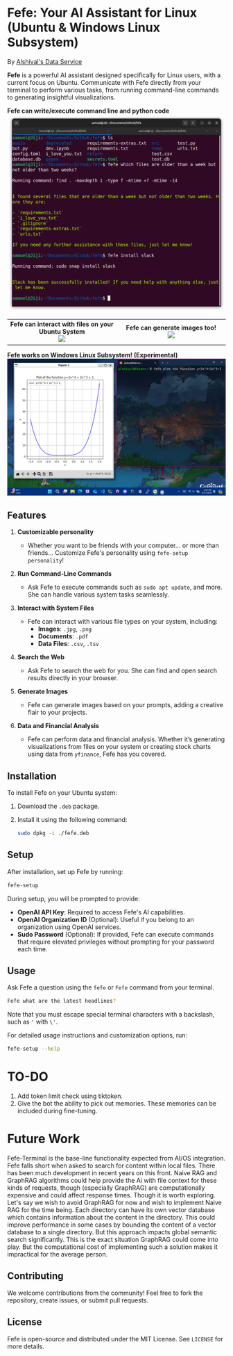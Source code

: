 # Fefe: Your AI Assistant for Linux (Ubuntu & Windows Linux Subsystem)
By [Alshival's Data Service](https://alshival.com)

**Fefe** is a powerful AI assistant designed specifically for Linux users, with a current focus on Ubuntu. Communicate with Fefe directly from your terminal to perform various tasks, from running command-line commands to generating insightful visualizations.

<figcaption><b>Fefe can write/execute command line and python code</b></figcaption>
<img src="https://github.com/alshival/fefe-terminal/blob/main/media/Screenshot%20from%202024-08-17%2002-25-56.png">

<table style="width: 100%; border-collapse: collapse;">
  <tr>
    <td style="width: 50%; text-align: center;">
      <figcaption><b>Fefe can interact with files on your Ubuntu System</b></figcaption>
      <img src="https://github.com/alshival/fefe-terminal/blob/main/media/Screenshot%20from%202024-08-16%2012-32-00.png" style="width: 100%;">
    </td>
    <td style="width: 50%; text-align: center;">
      <figcaption><b>Fefe can generate images too!</b></figcaption>
      <img src="https://github.com/alshival/fefe-terminal/blob/main/media/Screenshot%20from%202024-08-16%2012-33-37.png" style="width: 100%;">
    </td>
  </tr>
</table>

<figcaption><b>Fefe works on Windows Linux Subsystem! (Experimental)</b></figcaption>
<img src="https://github.com/alshival/fefe-terminal/blob/main/media/Screenshot%202024-08-17%20023505.png">

## Features
1. **Customizable personality**
   - Whether you want to be friends with your computer... or more than friends... Customize Fefe's personality using `fefe-setup personality`!

2. **Run Command-Line Commands**
   - Ask Fefe to execute commands such as `sudo apt update`, and more. She can handle various system tasks seamlessly.

3. **Interact with System Files**
   - Fefe can interact with various file types on your system, including:
     - **Images**: `.jpg`, `.png`
     - **Documents**: `.pdf`
     - **Data Files**: `.csv`, `.tsv`

4. **Search the Web**
   - Ask Fefe to search the web for you. She can find and open search results directly in your browser.

5. **Generate Images**
   - Fefe can generate images based on your prompts, adding a creative flair to your projects.

6. **Data and Financial Analysis**
   - Fefe can perform data and financial analysis. Whether it’s generating visualizations from files on your system or creating stock charts using data from `yfinance`, Fefe has you covered.

## Installation

To install Fefe on your Ubuntu system:

1. Download the `.deb` package.
2. Install it using the following command:

   ```bash
   sudo dpkg -i ./fefe.deb
   ```

## Setup

After installation, set up Fefe by running:

```bash
fefe-setup
```

During setup, you will be prompted to provide:

- **OpenAI API Key**: Required to access Fefe's AI capabilities.
- **OpenAI Organization ID** (Optional): Useful if you belong to an organization using OpenAI services.
- **Sudo Password** (Optional): If provided, Fefe can execute commands that require elevated privileges without prompting for your password each time.

## Usage

Ask Fefe a question using the `fefe` or `Fefe` command from your terminal. 
```bash
Fefe what are the latest headlines?
```
Note that you must escape special terminal characters with a backslash, such as `'` with `\'`.


For detailed usage instructions and customization options, run:

```bash
fefe-setup --help
```

# TO-DO
1. Add token limit check using tiktoken.
2. Give the bot the ability to pick out memories. These memories can be included during fine-tuning.

# Future Work
Fefe-Terminal is the base-line functionality expected from AI/OS integration. Fefe falls short when asked to search for content within local files. There has been much development in recent years on this front. Naive RAG and GraphRAG algorithms could help provide the Ai with file context for these kinds of requests, though (especially GraphRAG) are computationally expensive and could affect response times. Though it is worth exploring.
Let's say we wish to avoid GraphRAG for now and wish to implement Naive RAG for the time being. Each directory can have its own vector database which contains information about the content in the directory. This could improve performance in some cases by bounding the content of a vector database to a single directory. But this approach impacts global semantic search significantly. This is the exact situation GraphRAG could come into play. But the computational cost of implementing such a solution makes it impractical for the average person. 

## Contributing

We welcome contributions from the community! Feel free to fork the repository, create issues, or submit pull requests.

## License

Fefe is open-source and distributed under the MIT License. See `LICENSE` for more details.

